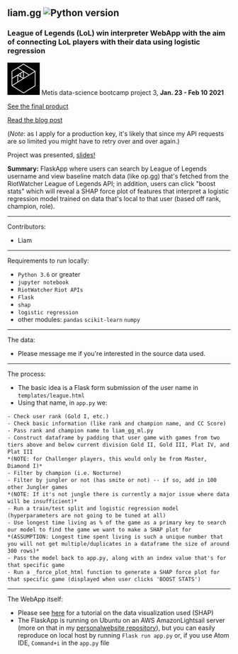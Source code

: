 ## liam.gg ![Python version](https://img.shields.io/badge/python-%E2%89%A53.6-blue.svg?style=flat-square&logo=python&logoColor=white)

### League of Legends (LoL) win interpreter WebApp with the aim of connecting LoL players with their data using logistic regression

![Metis logo](static/images/metis.png) Metis data-science bootcamp project 3, **Jan. 23 - Feb 10 2021**

[See the final product](http://liamisaacs.com/league)

[Read the blog post](https://yeqiuu.medium.com/the-heartfelt-story-of-me-building-a-league-of-legends-win-interpreter-for-hard-stuck-silver-ii-36684c99facc)

(*Note*: as I apply for a production key, it's likely that since my API requests are so limited you might have to retry over and over again.)

Project was presented, [slides!](final_presentation.pdf)

**Summary:**  FlaskApp where users can search by League of Legends username and view baseline match data (like op.gg) that's fetched from the RiotWatcher League of Legends API; in addition, users can click "boost stats" which will reveal a SHAP force plot of features that interpret a logistic regression model trained on data that's local to that user (based off rank, champion, role).

----

Contributors:
- Liam

----

Requirements to run locally:
- `Python 3.6` or greater
- `jupyter notebook`
- `RiotWatcher` `Riot APIs`
- `Flask`
- `shap`
- `logistic regression`
- other modules: `pandas` `scikit-learn` `numpy`

----

The data:

- Please message me if you're interested in the source data used.

----

The process:

- The basic idea is a Flask form submission of the user name in `templates/league.html`
- Using that name, in `app.py` we:
```
- Check user rank (Gold I, etc.)
- Check basic information (like rank and champion name, and CC Score)
- Pass rank and champion name to liam_gg_ml.py
- Construct dataframe by padding that user game with games from two tiers above and below current division Gold II, Gold III, Plat IV, and Plat III
*(NOTE: for Challenger players, this would only be from Master, Diamond I)*
- Filter by champion (i.e. Nocturne)
- Filter by jungler or not (has smite or not) -- if so, add in 100 other Jungler games
*(NOTE: If it's not jungle there is currently a major issue where data will be insufficient)*
- Run a train/test split and logistic regression model (hyperparameters are not going to be tuned at all)
- Use longest time living as % of the game as a primary key to search our model to find the game we want to make a SHAP plot for
*(ASSUMPTION: Longest time spent living is such a unique number that you will not get multiple/duplicates in a dataframe the size of around 300 rows)*
- Pass the model back to app.py, along with an index value that's for that specific game
- Run a _force_plot_html function to generate a SHAP force plot for that specific game (displayed when user clicks 'BOOST STATS')
```

----

The WebApp itself:

- Please see [here](https://yeqiuu.medium.com/tutorial-on-displaying-shap-force-plots-in-python-html-4883aeb0ee7c) for a tutorial on the data visualization used (SHAP) 
- The FlaskApp is running on Ubuntu on an AWS AmazonLightsail server (more on that in my [personalwebsite repository](https://github.com/yi-ye-zhi-qiu/personalwebsite)), but you can easily reproduce on local host by running `Flask run app.py` or, if you use Atom IDE, `Command+i` in the `app.py` file
